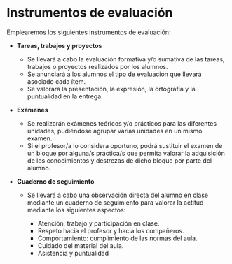 # Instrumentos de evaluación

Emplearemos los siguientes instrumentos de evaluación: 

* **Tareas, trabajos y proyectos**

  * Se llevará a cabo la evaluación formativa y/o sumativa de las tareas, trabajos o proyectos realizados por los alumnos.
  * Se anunciará a los alumnos el tipo de evaluación que llevará asociado cada ítem.
  * Se valorará la presentación, la expresión, la ortografía y la puntualidad en la entrega. 

* **Exámenes**

  * Se realizarán exámenes teóricos y/o prácticos para las diferentes unidades, pudiéndose agrupar varias unidades en un mismo examen. 
  * Si el profesor/a lo considera oportuno, podrá sustituir el examen de un bloque por alguna/s práctica/s que permita valorar la adquisición de los conocimientos y destrezas de dicho bloque por parte del alumno. 

* **Cuaderno de seguimiento**

  * Se llevará a cabo una observación directa del alumno en clase mediante un cuaderno de seguimiento para valorar la actitud mediante los siguientes aspectos: 

    * Atención, trabajo y participación en clase. 
    * Respeto hacia el profesor y hacia los compañeros. 
    * Comportamiento: cumplimiento de las normas del aula. 
    * Cuidado del material del aula. 
    * Asistencia y puntualidad 
